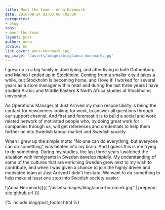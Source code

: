 ```yaml
---
title: Meet the team - Anna Hörnmark
date: 2016-08-24 02:00:00 +02:00
categories:
- blog
tags:
- meet the team
layout: post
author: anna
locale: en
list_cover: anna-hornmark.jpg
og_image: "/assets/images/blog/anna-hornmark.jpg"
---
```


I grew up in a big family in Jönköping, and after living in both Gothenburg and Malmö I ended up in Stockholm. Coming from a smaller city it takes a while, but Stockholm is becoming home, and I love it! I worked for several years as a store manager within retail and during the last three years I have studied Arabic and Middle Eastern & North Africa studies at Stockholms universitet.

As Operations Manager at Just Arrived my main responsibility is being the contact for newcomers looking for work, to answer all questions through our support channel. And first and foremost it is to build a social and work related network of motivated people who, by doing great work for companies through us, will get references and credentials to help them further on into Swedish labour market and Swedish society.

When I grew up the simple motto “No one can do everything, but everyone can do something” was beaten into my brain. And I guess this is me trying to do something. During my studies, the last three years I watched the situation with immigrants in Sweden develop rapidly. My understanding of some of the cultures that are enriching Sweden grew next to my wish to contribute, and when I was given a chance to join the highly driven and motivated team at Just Arrived I didn't hesitate. We want to do something to help make at least one step into Swedish society easier.

![Anna Hörnmark]({{ "/assets/images/blog/anna-hornmark.jpg" | prepend: site.github.url }})

{% include blog/post_footer.html %}
